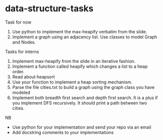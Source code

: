 # data-structure-tasks

Task for now

1. Use python to implement the max-heapify verbatim from the slide.
2. Implement a graph using an adjacency list. Use classes to model Graph and Nodes.

Tasks for interns

1. Implement max-heapify from the slide in an iterative fashion.
2. Implement a function called heapify which changes a list to a heap order.
3. Read about heapsort
4. Use your function to implement a heap sorting mechanism.
5. Parse the file cities.txt to build a graph using the graph class you have modeled
6. Implement both breadth first search and depth first search. It is a plus if you implement DFS recursively. It should print a path between two cities.

NB

- Use python for your implementation and send your repo via an email
- Add docstring comments to your implementations
